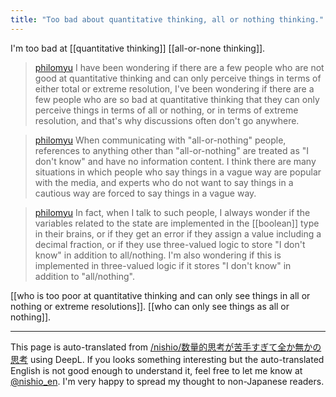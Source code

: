 ```yaml
---
title: "Too bad about quantitative thinking, all or nothing thinking."
---
```


I'm too bad at [[quantitative thinking]] [[all-or-none thinking]].
> [philomyu](https://twitter.com/philomyu/status/1694922605839654935) I have been wondering if there are a few people who are not good at quantitative thinking and can only perceive things in terms of either total or extreme resolution, I've been wondering if there are a few people who are so bad at quantitative thinking that they can only perceive things in terms of all or nothing, or in terms of extreme resolution, and that's why discussions often don't go anywhere.

> [philomyu](https://twitter.com/philomyu/status/1694922609190990316) When communicating with "all-or-nothing" people, references to anything other than "all-or-nothing" are treated as "I don't know" and have no information content. I think there are many situations in which people who say things in a vague way are popular with the media, and experts who do not want to say things in a cautious way are forced to say things in a vague way.

> [philomyu](https://twitter.com/philomyu/status/1694925158795079884) In fact, when I talk to such people, I always wonder if the variables related to the state are implemented in the [[boolean]] type in their brains, or if they get an error if they assign a value including a decimal fraction, or if they use three-valued logic to store "I don't know" in addition to all/nothing. I'm also wondering if this is implemented in three-valued logic if it stores "I don't know" in addition to "all/nothing".

[[who is too poor at quantitative thinking and can only see things in all or nothing or extreme resolutions]].
[[who can only see things as all or nothing]].

---
This page is auto-translated from [/nishio/数量的思考が苦手すぎて全か無かの思考](https://scrapbox.io/nishio/数量的思考が苦手すぎて全か無かの思考) using DeepL. If you looks something interesting but the auto-translated English is not good enough to understand it, feel free to let me know at [@nishio_en](https://twitter.com/nishio_en). I'm very happy to spread my thought to non-Japanese readers.